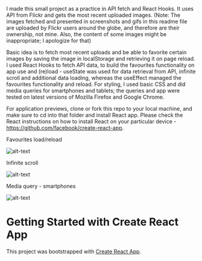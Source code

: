 I made this small project as a practice in API fetch and React Hooks. It uses API from Flickr and gets the most recent uploaded images. (Note: The images fetched and presented in screenshots and gifs in this readme file are uploaded by Flickr users around the globe, and therefore are their ownership, not mine. Also, the content of some images might be inappropriate; I apologize for that)

Basic idea is to fetch most recent uploads and be able to favorite certain images by saving the image in localStorage and retrieving it on page reload.
I used React Hooks to fetch API data, to build the favourites functionality on app use and (re)load - useState was used for data retrieval from API, infinite scroll and additional data loading, whereas the useEffect managed the favourites functionality and reload. For styling, I used basic CSS and did media queries for smartphones and tablets; the queries and app were tested on latest versions of Mozilla Firefox and Google Chrome.

For application previews, clone or fork this repo to your local machine, and make sure to cd into that folder and install React app. Please check the React instructions on how to install React on your particular device - https://github.com/facebook/create-react-app.



Favourites load/reload


![alt-text](https://github.com/aywar2000/flickr-api/blob/master/public/tru-gif-reload.gif)


Infinite scroll


![alt-text](https://github.com/aywar2000/flickr-api/blob/master/public/inf-scroll.gif)


Media query - smartphones


![alt-text](https://github.com/aywar2000/flickr-api/blob/master/public/ezgif.com-gif-maker(4).gif)




# Getting Started with Create React App

This project was bootstrapped with [Create React App](https://github.com/facebook/create-react-app).




